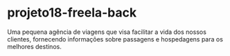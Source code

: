 # projeto18-freela-back
 Uma pequena agência de viagens que visa facilitar a vida dos nossos clientes, fornecendo informações sobre passagens e hospedagens para os melhores destinos.
